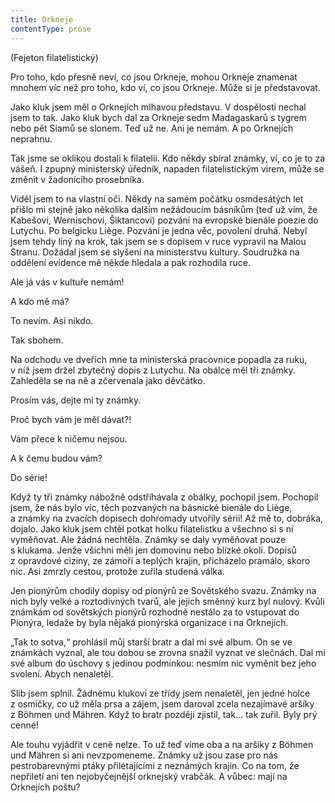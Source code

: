 ```yaml
---
title: Orkneje
contentType: prose
---
```


<section>

(Fejeton filatelistický)

</section>

<section>

Pro toho, kdo přesně neví, co jsou Orkneje, mohou Orkneje znamenat mnohem víc než pro toho, kdo ví, co jsou Orkneje. Může si je představovat.

Jako kluk jsem měl o Orknejích mlhavou představu. V dospělosti nechal jsem to tak. Jako kluk bych dal za Orkneje sedm Madagaskarů s tygrem nebo pět Siamů se slonem. Teď už ne. Ani je nemám. A po Orknejích neprahnu.

Tak jsme se oklikou dostali k filatelii. Kdo někdy sbíral známky, ví, co je to za vášeň. I zpupný ministerský úředník, napaden filatelistickým virem, může se změnit v žadonícího prosebníka.

Viděl jsem to na vlastní oči. Někdy na samém počátku osmdesátých let přišlo mi stejně jako několika dalším nežádoucím básníkům (teď už vím, že Kabešovi, Wernischovi, Šiktancovi) pozvání na evropské bienále poezie do Lutychu. Po belgicku Liège. Pozvání je jedna věc, povolení druhá. Nebyl jsem tehdy líný na krok, tak jsem se s dopisem v ruce vypravil na Malou Stranu. Dožádal jsem se slyšení na ministerstvu kultury. Soudružka na oddělení evidence mě někde hledala a pak rozhodila ruce.

Ale já vás v kultuře nemám!

A kdo mě má?

To nevím. Asi nikdo.

Tak sbohem.

</section>

<section>

Na odchodu ve dveřích mne ta ministerská pracovnice popadla za ruku, v níž jsem držel zbytečný dopis z Lutychu. Na obálce měl tři známky. Zahleděla se na ně a zčervenala jako děvčátko.

Prosím vás, dejte mi ty známky.

Proč bych vám je měl dávat?!

Vám přece k ničemu nejsou.

A k čemu budou vám?

Do série!

</section>

<section>

Když ty tři známky nábožně odstříhávala z obálky, pochopil jsem. Pochopil jsem, že nás bylo víc, těch pozvaných na básnické bienále do Liège, a známky na zvacích dopisech dohromady utvořily sérii! Až mě to, dobráka, dojalo. Jako kluk jsem chtěl potkat holku filatelistku a všechno si s ní vyměňovat. Ale žádná nechtěla. Známky se daly vyměňovat pouze s klukama. Jenže všichni měli jen domovinu nebo blízké okolí. Dopisů z opravdové ciziny, ze zámoří a teplých krajin, přicházelo pramálo, skoro nic. Asi zmrzly cestou, protože zuřila studená válka.

Jen pionýrům chodily dopisy od pionýrů ze Sovětského svazu. Známky na nich byly velké a roztodivných tvarů, ale jejich směnný kurz byl nulový. Kvůli známkám od sovětských pionýrů rozhodně nestálo za to vstupovat do Pionýra, ledaže by byla nějaká pionýrská organizace i na Orknejích.

„Tak to sotva,“ prohlásil můj starší bratr a dal mi své album. On se ve známkách vyznal, ale tou dobou se zrovna snažil vyznat ve slečnách. Dal mi své album do úschovy s jedinou podmínkou: nesmím nic vyměnit bez jeho svolení. Abych nenaletěl.

Slib jsem splnil. Žádnému klukovi ze třídy jsem nenaletěl, jen jedné holce z osmičky, co už měla prsa a zájem, jsem daroval zcela nezajímavé aršíky z Böhmen und Mähren. Když to bratr později zjistil, tak… tak zuřil. Byly prý cenné!

Ale touhu vyjádřit v ceně nelze. To už teď víme oba a na aršíky z Böhmen und Mähren si ani nevzpomeneme. Známky už jsou zase pro nás pestrobarevnými ptáky přilétajícími z neznámých krajin. Co na tom, že nepřiletí ani ten nejobyčejnější orknejský vrabčák. A vůbec: mají na Orknejích poštu?

</section>
